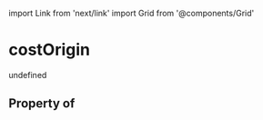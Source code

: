 import Link from 'next/link'
import Grid from '@components/Grid'

# costOrigin

undefined

## Property of



